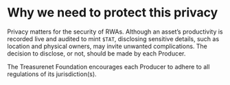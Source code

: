 # Why we need to protect this privacy

Privacy matters for the security of RWAs. Although an asset’s productivity is recorded live and audited to mint `$TAT`, disclosing sensitive details, such as location and physical owners, may invite unwanted complications. The decision to disclose, or not, should be made by each Producer.

The Treasurenet Foundation encourages each Producer to adhere to all regulations of its jurisdiction(s).
